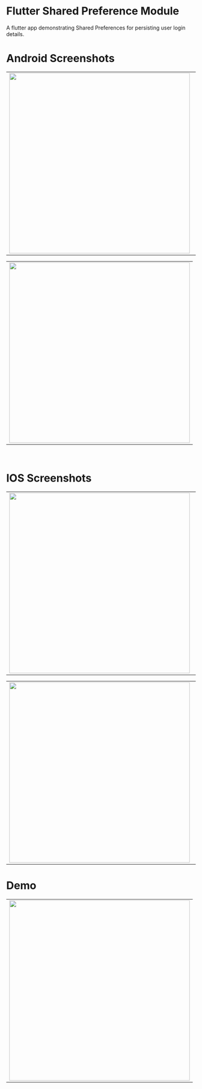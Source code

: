 # Flutter Shared Preference Module
A flutter app demonstrating Shared Preferences for persisting user login details.

# Android Screenshots

<table>
  <tr>
    <td><img src="https://github.com/MarvelApps-Flutter/flutter_shared_preference/blob/dev/screenshots/android/android1.png" height="480px"></td>
    <td><img src="https://github.com/MarvelApps-Flutter/flutter_shared_preference/blob/master/screenshots/android/android2.png" height="480px"></td>
    <td><img src="https://github.com/MarvelApps-Flutter/flutter_shared_preference/blob/master/screenshots/android/android3.png" height="480px"></td>
  </tr>
 </table>

<table>
  <tr>
    <td><img src="https://github.com/MarvelApps-Flutter/flutter_shared_preference/blob/master/screenshots/android/android4.png" height="480px"></td>
    
  </tr>
 </table>

</br>

# IOS Screenshots

<table>
  <tr>
    <td><img src="https://github.com/MarvelApps-Flutter/flutter_shared_preference/blob/master/screenshots/ios/ios1.png" height="480px"></td>
    <td><img src="https://github.com/MarvelApps-Flutter/flutter_shared_preference/blob/master/screenshots/ios/ios2.png" height="480px"></td>
    <td><img src="https://github.com/MarvelApps-Flutter/flutter_shared_preference/blob/master/screenshots/ios/ios3.png" height="480px"></td>
  </tr>
 </table>

<table>
  <tr>
    <td><img src="https://github.com/MarvelApps-Flutter/flutter_shared_preference/blob/master/screenshots/ios/ios4.png" height="480px"></td>
    <td><img src="https://github.com/MarvelApps-Flutter/flutter_shared_preference/blob/master/screenshots/ios/ios5.png" height="480px"></td>
    <td><img src="https://github.com/MarvelApps-Flutter/flutter_shared_preference/blob/master/screenshots/ios/ios6.png" height="480px"></td>
  </tr>
 </table>

 # Demo
  <table>
  <tr>
  <td><img src="https://github.com/MarvelApps-Flutter/flutter_shared_preference/blob/master/working_demo/shared_preference_demo.gif" height="480px"></td>
    </tr>
  </table>
